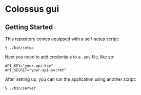 Colossus gui
============

Getting Started
---------------

This repository comes equipped with a self-setup script:

    % ./bin/setup

Next you need to add credentials to a `.env` file, like so:

```
API_KEY="your-api-key"
API_SECRET="your-api-secret"
```

After setting up, you can run the application using another script:

    % ./bin/server

